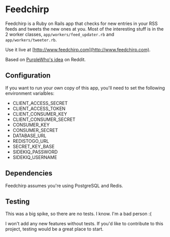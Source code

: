 # Feedchirp

Feedchirp is a Ruby on Rails app that checks for new entries in your RSS feeds
and tweets the new ones at you. Most of the interesting stuff is in the 2 worker classes, `app/workers/feed_updater.rb` and `app/workers/tweeter.rb`.


Use it live at [http://www.feedchirp.com](http://www.feedchirp.com).

Based on [PurpleWho's idea](http://www.reddit.com/r/SomebodyMakeThis/comments/1vv80z/a_twitter_rss_reader/) on Reddit.

## Configuration

If you want to run your own copy of this app, you'll need to set the following environment varialbles:

* CLIENT_ACCESS_SECRET
* CLIENT_ACCESS_TOKEN
* CLIENT_CONSUMER_KEY
* CLIENT_CONSUMER_SECRET
* CONSUMER_KEY
* CONSUMER_SECRET
* DATABASE_URL
* REDISTOGO_URL
* SECRET_KEY_BASE
* SIDEKIQ_PASSWORD
* SIDEKIQ_USERNAME

## Dependencies

Feedchirp assumes you're using PostgreSQL and Redis.

## Testing

This was a big spike, so there are no tests. I know. I'm a bad person :(

I won't add any new features without tests. If you'd like to contribute to this project, testing would be a great place to start.
